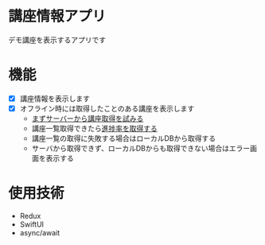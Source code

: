# 講座情報アプリ
デモ講座を表示するアプリです

# 機能
- [x] 講座情報を表示します
- [x] オフライン時には取得したことのある講座を表示します
  - [まずサーバーから講座取得を試みる](https://native-team-code-test-api.herokuapp.com/api/courses)
  - 講座一覧取得できたら[進捗率を取得する](https://native-team-code-test-api.herokuapp.com/api/5d662ee46fa3b05b18005223/usage)
  - 講座一覧の取得に失敗する場合はローカルDBから取得する
  - サーバから取得できず、ローカルDBからも取得できない場合はエラー画面を表示する

# 使用技術
- Redux
- SwiftUI
- async/await
